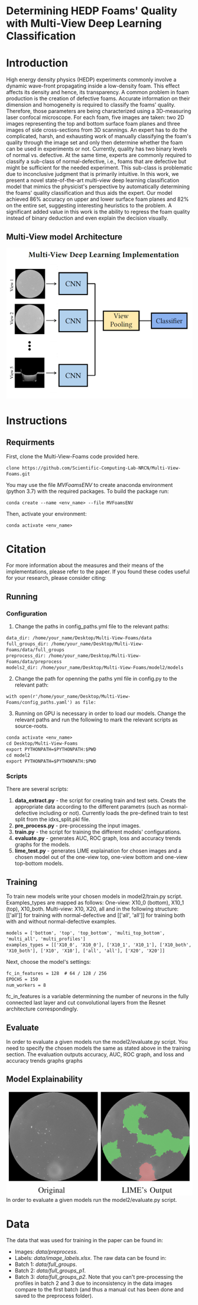# Determining HEDP Foams' Quality with Multi-View Deep Learning Classification


# Introduction
High energy density physics (HEDP) experiments commonly involve a dynamic wave-front propagating inside a low-density foam. This effect affects its density and hence, its transparency. A common problem in foam production is the creation of defective foams. Accurate information on their dimension and homogeneity is required to classify the foams' quality. Therefore, those parameters are being characterized using a 3D-measuring laser confocal microscope. For each foam, five images are taken: two 2D images representing the top and bottom surface foam planes and three images of side cross-sections from 3D scannings. An expert has to do the complicated, harsh, and exhausting work of manually classifying the foam's quality through the image set and only then determine whether the foam can be used in experiments or not. Currently, quality has two binary levels of normal vs. defective. At the same time, experts are commonly required to classify a sub-class of normal-defective, i.e., foams that are defective but might be sufficient for the needed experiment. This sub-class is problematic due to inconclusive judgment that is primarily intuitive. In this work, we present a novel state-of-the-art multi-view deep learning classification model that mimics the physicist's perspective by automatically determining the foams' quality classification and thus aids the expert. Our model achieved 86\% accuracy on upper and lower surface foam planes and 82\% on the entire set, suggesting interesting heuristics to the problem. A significant added value in this work is the ability to regress the foam quality instead of binary deduction and even explain the decision visually. 
## Multi-View model Architecture  ##
![](images/dl_implement.PNG)


# Instructions
## Requirments
First, clone the Multi-View-Foams code provided here.
```
clone https://github.com/Scientific-Computing-Lab-NRCN/Multi-View-Foams.git
```
You may use the file *MVFoamsENV* to create anaconda environment (python 3.7) with the required packages. To build the package run:
```
conda create --name <env_name> --file MVFoamsENV
```
Then, activate your environment:
```
conda activate <env_name>
```


# Citation
For more information about the measures and their means of the implementations, please refer to the paper.
If you found these codes useful for your research, please consider citing: 


## Running
### Configuration
1. Change the paths in config_paths.yml file to the relevant paths:
```
data_dir: /home/your_name/Desktop/Multi-View-Foams/data
full_groups_dir: /home/your_name/Desktop/Multi-View-Foams/data/full_groups
preprocess_dir: /home/your_name/Desktop/Multi-View-Foams/data/preprocess
models2_dir: /home/your_name/Desktop/Multi-View-Foams/model2/models
```

2. Change the path for openning the paths yml file in config.py to the relevant path:
```
with open(r'/home/your_name/Desktop/Multi-View-Foams/config_paths.yaml') as file:
```

3. Running on GPU is necessary in order to load our models. Change the relevant paths and run the following to mark the relevant scripts as source-roots.
```
conda activate <env_name>
cd Desktop/Multi-View-Foams
export PYTHONPATH=$PYTHONPATH:$PWD
cd model2
export PYTHONPATH=$PYTHONPATH:$PWD
```

### Scripts
There are several scripts:
1. **data_extract.py** - the script for creating train and test sets. Creats the appropriate data according to the different parametrs (such as normal-defective including or not). Currently loads the pre-defined train to test split from the idxs_split.pkl file.
2. **pre_process.py** - pre-processing the input images.
3. **train.py** - the script for training the different models' configurations.
4. **evaluate.py** - generates AUC, ROC graph, loss and accuracy trends graphs for the models.
5. **lime_test.py** - generates LIME explaination for chosen images and a chosen model out of the one-view top, one-view bottom and one-view top-bottom models.



## Training
To train new models write your chosen models in model2/train.py script.
Examples_types are mapped as follows: One-view:  X10_0 (bottom), X10_1 (top), X10_both. Multi-view: X10, X20, all and in the following structure:
[['all']] for training with normal-defective and [['all', 'all']] for training both with and without normal-defective examples.
```
models = ['bottom', 'top', 'top_bottom', 'multi_top_bottom', 'multi_all', 'multi_profiles']
examples_types = [['X10_0', 'X10_0'], ['X10_1', 'X10_1'], ['X10_both', 'X10_both'], ['X10', 'X10'], ['all', 'all'], ['X20', 'X20']]
```

Next, choose the model's settings:
```
fc_in_features = 128  # 64 / 128 / 256
EPOCHS = 150
num_workers = 8
```
fc_in_features is a variable determinning the number of neurons in the fully connected last layer and cut convolutional layers from the Resnet architecture correspondingly.

## Evaluate
In order to evaluate a given models run the model2/evaluate.py script. You need to specify the chosen models the same as stated above in the training section.
The evaluation outputs accuracy, AUC, ROC graph, and loss and accuracy trends graphs graphs

## Model Explainability
![](images/LIME.PNG)
In order to evaluate a given models run the model2/evaluate.py script.

# Data
The data that was used for training in the paper can be found in:
  * Images: *data/preprocess*.
  * Labels: *data/image_labels.xlsx*.
The raw data can be found in:
  * Batch 1: *data/full_groups*.
  * Batch 2: *data/full_groups_p1*.
  * Batch 3: *data/full_groups_p2*.
Note that you can't pre-processing the profiles in batch 2 and 3 due to inconsistency in the data images compare to the first batch (and thus a manual cut has been done and saved to the preprocess folder).

